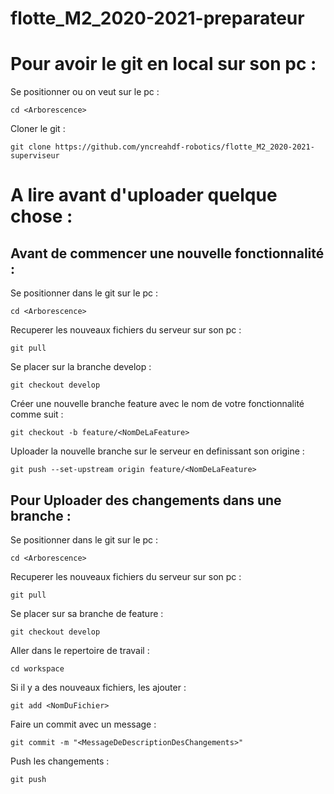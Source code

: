 # flotte_M2_2020-2021-preparateur

# Pour avoir le git en local sur son pc :

Se positionner ou on veut sur le pc :

`cd <Arborescence>`
  
Cloner le git :

`git clone https://github.com/yncreahdf-robotics/flotte_M2_2020-2021-superviseur`


# A lire avant d'uploader quelque chose :

## Avant de commencer une nouvelle fonctionnalité :

Se positionner dans le git sur le pc :

`cd <Arborescence>`

Recuperer les nouveaux fichiers du serveur sur son pc :

`git pull`

Se placer sur la branche develop :

`git checkout develop`

Créer une nouvelle branche feature avec le nom de votre fonctionnalité comme suit :

`git checkout -b feature/<NomDeLaFeature>`

Uploader la nouvelle branche sur le serveur en definissant son origine :

`git push --set-upstream origin feature/<NomDeLaFeature>`


## Pour Uploader des changements dans une branche :

Se positionner dans le git sur le pc :

`cd <Arborescence>`

Recuperer les nouveaux fichiers du serveur sur son pc :

`git pull`

Se placer sur sa branche de feature :

`git checkout develop`

Aller dans le repertoire de travail :

`cd workspace`

Si il y a des nouveaux fichiers, les ajouter :

`git add <NomDuFichier>`

Faire un commit avec un message :

`git commit -m "<MessageDeDescriptionDesChangements>"`

Push les changements :

`git push`

